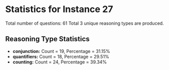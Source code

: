 # Statistics for Instance 27
Total number of questions: 61
Total 3 unique reasoning types are produced.
## Reasoning Type Statistics
- **conjunction:** Count = 19, Percentage = 31.15%
- **quantifiers:** Count = 18, Percentage = 29.51%
- **counting:** Count = 24, Percentage = 39.34%

